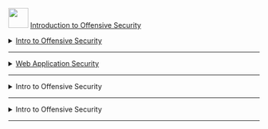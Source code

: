 
<img width="40" height="40" src="https://user-images.githubusercontent.com/51442719/165321194-11522102-f0ad-4867-8523-960262d6fa42.png"> <a href="https://tryhackme.com/module/introduction-to-offensive-security"> Introduction to Offensive Security</a> 



<details>

<summary>
  <a href="https://tryhackme.com/room/introtooffensivesecurity"> Intro to Offensive Security</a>
</summary>  

![image](https://user-images.githubusercontent.com/51442719/165321005-15b3e841-6b07-4163-b9fb-9f9cf829d5c2.png)

  <br><li> <H3>Hack your first website (legally in a safe environment) and experience an ethical hacker's job. </H3></li>
  
  <div id="taskContent">

  <br>
</div>
<details>
  <summary>
    Task 1  Hacking your first machine
  </summary>
  <div class="card" id="task-1">
    <div class="card-header task-header collapsed"  href="#collapse1" aria-expanded="false">
      <a class="card-link">
      <span class="task-dropdown-title red">Task 1 <span ><i class="far fa-circle text-lgray"></i></span></span> Hacking your first machine
      </a>
    </div>
    <div id="collapse1" class="collapse"  style="">
      <div >
        <div >
          <div >
            <p><span>Before going into cyber security careers and what offensive security is, let's get you hacking (and yes, its&nbsp;</span><span style="font-size:1rem">legal,&nbsp;</span><span style="font-size:1rem">all exercises are fake simulations)</span></p>
            <p><span style="font-size:24px">Your first hack</span></p>
            <p>Click the "Start Machine" button. Once loaded, you will have access to a machine you'll use to hack a fake bank application called FakeBank.<br></p>
            <p><span>We will use a <a class="TeyNIYsb glossary-term" onclick="initPopOver('command-line application', 'TeyNIYsb')">command-line application</a> called "GoBuster" to brute-force FakeBank's website to find hidden directories and pages. GoBuster will take a list of potential page or directory names and tries accessing a website with each of them; if the page exists, it tells you.</span><span style="font-size:1rem"><br></span></p>
            <p><span style="font-size:20px">Step 1) Open a terminal</span></p>
            <p><span style="font-size:1rem">A terminal, also known as the command-line, allows us to interact with a computer without using a graphical user interface.</span>On the machine, open the terminal using the Terminal icon:&nbsp;<img style="font-size:1rem;width:0px;height:0px"><img src="https://tryhackme-images.s3.amazonaws.com/user-uploads/5bec5dfd73790a7d06282266/room-content/443d573c553e59e4897aa99d2e77b679.png" style="font-size:1rem;width:23.2422px;height:23.2422px"><span style="font-size:1rem">&nbsp;</span></p>
            </span>
            </span>
            <p><span style="font-size:20px">Step 2) Find hidden website pages</span></p>
            <p>Most companies will have an admin portal page, giving their staff access to basic admin controls for day-to-day operations. For a bank, an employee might need to transfer money to and from client accounts. Often these pages are not made private, allowing attackers to find hidden pages that show, or give access to, admin controls or sensitive data.</p>
            <p><span style="font-size:1rem">Type the following command into the terminal to find potentially hidden pages on FakeBank's website using GoBuster (a command-line security application)</span><span style="font-size:20px"><br></span></p>
            </span>
            </span>
            <p style="text-align:right"><i>Don't worry if you have not used a terminal before - TryHackMe walks you through everything!</i></p>
            <p >In the command above, <code>-u</code> is used to state the website we're scanning, <code>-w</code> takes a list of words to iterate through to find hidden pages.</p>
            <p>You will see that GoBuster scans the website with each word in the list, finding pages that exist on the site. GoBuster will have told you the pages it found in the list of page/directory names (indicated by Status: 200).</p>
            <p ></p>
            <p ><img src="https://tryhackme-images.s3.amazonaws.com/user-uploads/5bec5dfd73790a7d06282266/room-content/73103edfb588a260fb9d336094ad5253.png"><br><br></p>
            <p ><span style="font-size:20px">Step 3) Hack the bank</span><br></p>
            <p >You should have found a secret bank transfer page that allows you to transfer money between accounts at the bank (/bank-transfer).&nbsp;<span style="font-size:1rem">Type the hidden page into the FakeBank website on the machine.</span></p>
            </span>
            <details>
              <summary>Stuck? See video</summary>
              <iframe width="500" height="500" frameborder="0" src="https://assets.tryhackme.com/additional/introtooffensivesecurity/terminal-to-site.mp4">
              </iframe>
            </details>
            </span>
            <p ><br>This page allows an attacker to steal money from any bank account, which is a critical risk for the bank. As an ethical hacker, you would (with permission) find vulnerabilities in their application and report them to the bank to fix before a hacker exploits them.<br></p>
            <p ><span style="font-size:1rem">Transfer $2000 from the bank account 2276, to your account (account number 8881).</span></p>
          </div>
        </div>
        <div class="room-questions-split vertical-align-custom red">
          <div>Answer the questions below</div>
        </div>
        <div class="room-task-questions"> 
          When you've transferred money to your account, go back to your bank account page. What is the answer shown on your bank balance page?
        </div>
      </div>
      <div >
      </div>
      <div class="room-task-input-answer">
        <button type="button" class="btn btn-outline-success task-answer" onclick="answerQuestion(this)">
        <i class="far fa-paper-plane"></i> Submit
        </button>
      </div>
      <div class="room-task-input-hint">
        <button type="button" class="btn btn-outline-dorange btn-noline task-hint" onclick="getHint(this)">
        <i class="fal fa-lightbulb"></i> Hint
        </button>
      </div>
    </div>
    <div class="room-task-questions">
      <p>If you were a penetration tester or security consultant, this is an exercise you’d perform for companies to test for vulnerabilities in their web applications; find hidden pages to investigate for vulnerabilities.<br></p>
    </div>
  </div>
  <div class="room-task-input-answer">
    <button type="button" class="btn btn-outline-success task-answer" onclick="answerQuestion(this)">
    <i class="far fa-paper-plane"></i> Completed
    </button>
  </div>
  </div>
  <div class="room-task-questions">
    <p>Terminate the machine by clicking the red "Terminate" button at the top of the page.<br></p>
  </div>
  </div>
  <div >
    <div >
      <input type="text" class="form-control room-answer-field" placeholder="No answer needed" value="" disabled="">
      <input value="3">
      <input >
    </div>
    <div class="room-task-input-answer">
      <button type="button" class="btn btn-outline-success task-answer" onclick="answerQuestion(this)">
      <i class="far fa-paper-plane"></i> Completed
      </button>
    </div>
  </div>
  </div>
  </div>
  </div>
</details>
<details>
  <summary>
    Task 2  What is Offensive Security?
  </summary>
  <div class="card" id="task-2">
    <div   href="#collapse2">
      <a class="card-link">
      <span class="task-dropdown-title red">Task 2 <span ><i class="far fa-circle text-lgray"></i></span></span> What is Offensive Security?
      <span class="float-right"><i class="fas fa-chevron-down"></i></span>
      <span class="task-resources"></span>
      </a>
    </div>
    <div id="collapse2" class="collapse " >
      <div >
        <div >
          <div >
            <p><img src="https://tryhackme.com/img/network/unknown_infected.png" style="width:154.958px;float:left;height:120.242px" class="note-float-left">In short, offensive security is the process of breaking into computer systems, exploiting software bugs, and finding loopholes in applications to gain unauthorized access to them.</p>
            <p>To beat a hacker, you need to behave like a hacker, finding vulnerabilities and recommending patches before a cybercriminal does, as you did in this room!</p>
            <p><img src="https://tryhackme.com/img/general/computerdefend.png" style="width:160.106px;float:right;height:124.242px" class="note-float-right">On the flip side, there is also defensive security, which is the process of protecting an organization's network and computer systems by analyzing and securing any potential digital threats; learn more in the digital forensics room.<br></p>
            <p>In a defensive cyber role, you could be investigating infected computers or devices to understand how it was hacked, tracking down cybercriminals, or monitoring infrastructure for&nbsp;<span style="background-color:rgb(250, 250, 250);font-size:1rem">malicious activity.</span></p>
          </div>
        </div>
        <div class="room-questions-split vertical-align-custom red">
          <div>Answer the questions below</div>
        </div>
        <div class="room-task-questions">
          <div class="room-task-question-details">
            Read the above.
          </div>
        </div>
        <div >
          <div >
            <input type="text" class="form-control room-answer-field" placeholder="No answer needed" value="" disabled="">
            <input >
            <input value="2">
          </div>
          <div class="room-task-input-answer">
            <button type="button" class="btn btn-outline-success task-answer" onclick="answerQuestion(this)">
            <i class="far fa-paper-plane"></i> Completed
            </button>
          </div>
        </div>
      </div>
    </div>
  </div>
</details>
<details>
  <summary>
    Task 3  Careers in cyber security
  </summary>
  <div class="card" id="task-3">
    <div   href="#collapse3">
      <a class="card-link">
      <span >Task 3 <span ><i class="far fa-circle text-lgray"></i></span></span> Careers in cyber security
      <span ><i class="fas fa-chevron-down"></i></span>
      <span ></span>
      </a>
    </div>
    <div  >
      <div >
        <div >
          <div >
            <p><span style="font-size:24px">How can I start learning?</span></p>
            <p>People often wonder how others become hackers (security consultants) or defenders (security analysts fighting cybercrime), and the answer is simple. Break it down, learn an area of cyber security you're interested in, and regularly practice using hands-on exercises. Build a habit of learning a little bit each day on TryHackMe, and you'll acquire the knowledge to get your first job in the industry.</p>
            <p>Trust us; you can do it! Just take a look at some people who have used TryHackMe to get their first security job:</p>
            <ul>
              <li>Paul went from a construction worker to a security engineer. <a href="https://tryhackme.com/resources/blog/construction-worker-to-security-engineer-how-paul-used-tryhackme-to-land-his-first-job-in-security" target="_blank">Read more</a>.<br></li>
              <li>Kassandra went from a music teacher to a security professional. <a href="https://tryhackme.com/resources/blog/the-teacher-becomes-the-student" target="_blank">Read more</a>.</li>
              <li>Brandon used TryHackMe while at school to get his first job in cyber. <a href="https://tryhackme.com/resources/blog/brandons-success-story" target="_blank">Read more</a>.</li>
            </ul>
            <p><span style="font-size:24px">What careers are there?</span></p>
            <p>The cyber careers room goes into more depth about the different careers in cyber. However, here is a short description of a few offensive security roles:</p>
            <ul>
              <li>Penetration Tester - Responsible for testing technology products for finding exploitable security vulnerabilities.</li>
              <li>Red Teamer - Plays the role of an adversary, attacking an organization and providing feedback from an enemy's perspective.</li>
              <li>Security Engineer - Design, monitor, and maintain security controls, networks, and systems to help prevent cyberattacks.</li>
            </ul>
          </div>
        </div>
        <div class="room-questions-split vertical-align-custom red">
          <div>Answer the questions below</div>
        </div>
        <div class="room-task-questions">
          <div class="room-task-question-details">
            Read the above, and continue with the next room!
          </div>
        </div>
      </div>
    </div>
  </div>
</details>
  
</details>

---

<details>

<summary>
  <a href="https://tryhackme.com/room/introwebapplicationsecurity">Web Application Security</a>
</summary>  

  <br><li> Learn about web applications and explore some of their common security issues. </li>
  
</details>

---

<details>

<summary>
  Intro to Offensive Security
</summary>  

  <br><li> Hack your first website (legally in a safe environment) and experience an ethical hacker's job. </li>
  
</details>

---

<details>

<summary>
  Intro to Offensive Security
</summary>  

  <br><li> Hack your first website (legally in a safe environment) and experience an ethical hacker's job. </li>
  
</details>

---
